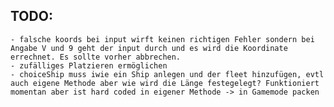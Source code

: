 ## TODO:
    - falsche koords bei input wirft keinen richtigen Fehler sondern bei Angabe V und 9 geht der input durch und es wird die Koordinate errechnet. Es sollte vorher abbrechen.
    - zufälliges Platzieren ermöglichen
    - choiceShip muss iwie ein Ship anlegen und der fleet hinzufügen, evtl auch eigene Methode aber wie wird die Länge festegelegt? Funktioniert momentan aber ist hard coded in eigener Methode -> in Gamemode packen